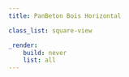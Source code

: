```yaml
---
title: PanBeton Bois Horizontal

class_list: square-view

_render:
    build: never
    list: all
---
```

